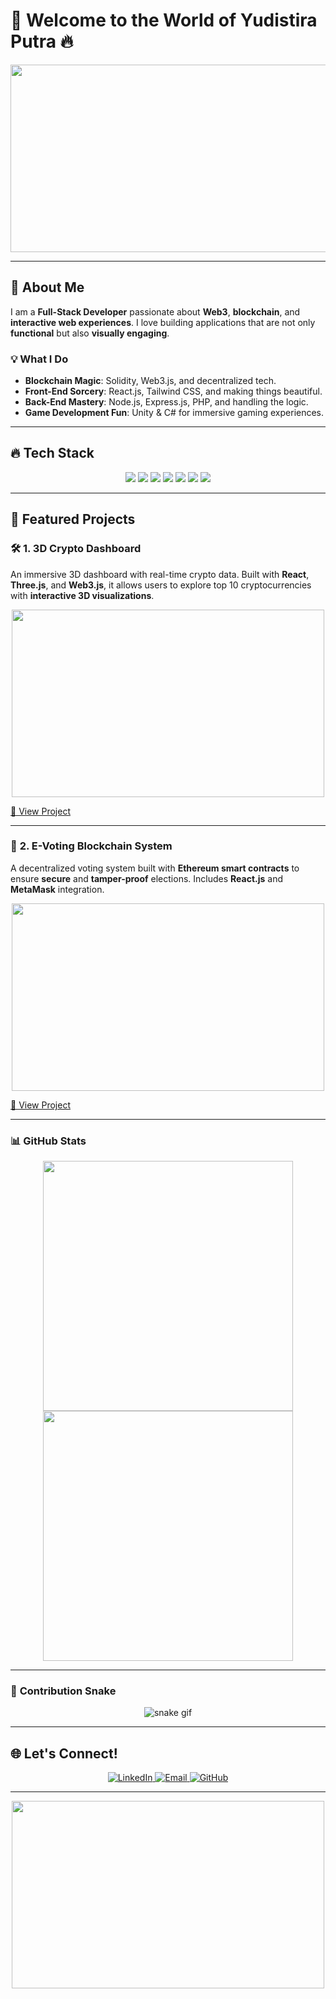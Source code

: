 # 🚀 Welcome to the World of Yudistira Putra 🔥

<div align="center">
  <img src="https://media.giphy.com/media/2zeji2UedvZzvIZ45N/giphy.gif" width="600" height="300"/>
</div>

---

## 🌟 **About Me**

I am a **Full-Stack Developer** passionate about **Web3**, **blockchain**, and **interactive web experiences**. I love building applications that are not only **functional** but also **visually engaging**.

### 💡 **What I Do**
- **Blockchain Magic**: Solidity, Web3.js, and decentralized tech.
- **Front-End Sorcery**: React.js, Tailwind CSS, and making things beautiful.
- **Back-End Mastery**: Node.js, Express.js, PHP, and handling the logic.
- **Game Development Fun**: Unity & C# for immersive gaming experiences.

---

## 🔥 **Tech Stack**

<div align="center">
  <img src="https://img.shields.io/badge/JavaScript-323330?style=for-the-badge&logo=javascript&logoColor=F7DF1E"/>
  <img src="https://img.shields.io/badge/React-20232A?style=for-the-badge&logo=react&logoColor=61DAFB"/>
  <img src="https://img.shields.io/badge/Solidity-363636?style=for-the-badge&logo=solidity&logoColor=white"/>
  <img src="https://img.shields.io/badge/Node.js-339933?style=for-the-badge&logo=node-dot-js&logoColor=white"/>
  <img src="https://img.shields.io/badge/Tailwind_CSS-38B2AC?style=for-the-badge&logo=tailwind-css&logoColor=white"/>
  <img src="https://img.shields.io/badge/Docker-2496ED?style=for-the-badge&logo=docker&logoColor=white"/>
  <img src="https://img.shields.io/badge/Web3.js-F16822?style=for-the-badge&logo=web3.js&logoColor=white"/>
</div>

---

## 💼 **Featured Projects**

### 🛠️ **1. 3D Crypto Dashboard**
An immersive 3D dashboard with real-time crypto data. Built with **React**, **Three.js**, and **Web3.js**, it allows users to explore top 10 cryptocurrencies with **interactive 3D visualizations**.

<div align="center">
  <img src="https://media.giphy.com/media/dxn6fRlTIShoeBr69N/giphy.gif" width="500" height="300"/>
</div>

[🔗 View Project](#)

---

### 🔗 **2. E-Voting Blockchain System**
A decentralized voting system built with **Ethereum smart contracts** to ensure **secure** and **tamper-proof** elections. Includes **React.js** and **MetaMask** integration.

<div align="center">
  <img src="https://media.giphy.com/media/3o7aD6UjDA8aACuWVm/giphy.gif" width="500" height="300"/>
</div>

[🔗 View Project](#)

---

### 📊 **GitHub Stats**

<div align="center">
  <img src="https://github-readme-stats.vercel.app/api?username=Yudis-bit&show_icons=true&theme=tokyonight" width="400"/>
  <img src="https://github-readme-streak-stats.herokuapp.com/?user=Yudis-bit&theme=tokyonight" width="400"/>
</div>

---

### 🐍 **Contribution Snake**

<div align="center">
  <img src="https://github.com/Yudis-bit/blob/output/github-contribution-grid-snake.svg" alt="snake gif">
</div>

---

## 🌐 **Let's Connect!**

<div align="center">
  <a href="https://www.linkedin.com/in/yudistira-putra-dev/">
    <img src="https://img.shields.io/badge/LinkedIn-0A66C2?style=for-the-badge&logo=linkedin&logoColor=white" alt="LinkedIn"/>
  </a>
  <a href="mailto:pyudistira519@gmail.com">
    <img src="https://img.shields.io/badge/Email-D14836?style=for-the-badge&logo=gmail&logoColor=white" alt="Email"/>
  </a>
  <a href="https://github.com/Yudis-bit">
    <img src="https://img.shields.io/badge/GitHub-181717?style=for-the-badge&logo=github&logoColor=white" alt="GitHub"/>
  </a>
</div>

---

<div align="center">
  <img src="https://media.giphy.com/media/Y4ak9Ki2GZCbJxAnJD/giphy.gif" width="500" height="300"/>
</div>
